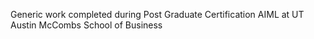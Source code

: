 Generic work completed during Post Graduate Certification AIML at UT Austin McCombs School of Business
